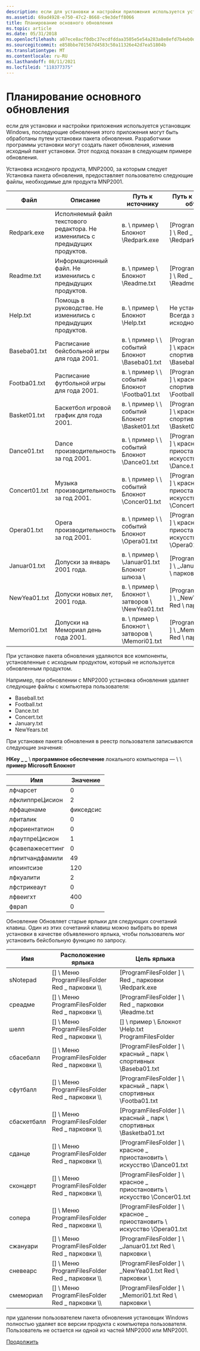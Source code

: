 ```yaml
---
description: если для установки и настройки приложения используется установщик Windows, последующие обновления этого приложения могут быть обработаны путем установки пакета обновления.
ms.assetid: 69ad4928-e750-47c2-8668-c9e3deff8066
title: Планирование основного обновления
ms.topic: article
ms.date: 05/31/2018
ms.openlocfilehash: a07ece8acf0dbc37ecdfddaa3505e5e54a283a8e8efd7b4eb0dc1a0a365a461e
ms.sourcegitcommit: e858bbe701567d4583c50a11326e42d7ea51804b
ms.translationtype: MT
ms.contentlocale: ru-RU
ms.lasthandoff: 08/11/2021
ms.locfileid: "118377375"
---
```

# <a name="planning-a-major-upgrade"></a>Планирование основного обновления

если для установки и настройки приложения используется установщик Windows, последующие обновления этого приложения могут быть обработаны путем установки пакета обновления. Разработчики программы установки могут создать пакет обновления, изменив исходный пакет установки. Этот подход показан в следующем примере обновления.

Установка исходного продукта, MNP2000, за которым следует Установка пакета обновления, предоставляет пользователю следующие файлы, необходимые для продукта MNP2001.



| Файл          | Описание                                                    | Путь к источнику                                    | Путь к целевому объекту                                          |
|---------------|----------------------------------------------------------------|---------------------------------------------------|---------------------------------------------------------|
| Redpark.exe   | Исполняемый файл текстового редактора. Не изменились с предыдущих продуктов. | в. \\ пример \\ Блокнот \\Redpark.exe                  | \[ProgramFilesFolder \] \\ Red \_ парковки \\Redpark.exe          |
| Readme.txt    | Информационный файл. Не изменились с предыдущих продуктов.         | в. \\ пример \\ Блокнот \\Readme.txt                   | \[ProgramFilesFolder \] \\ Red \_ парковки \\Readme.txt           |
| Help.txt      | Помощь в руководстве. Не изменились с предыдущих продуктов.                 | в. \\ пример \\ Блокнот \\Help.txt                     | Не установлено. Всегда запускать с исходного кода.                  |
| Baseba01.txt  | Расписание бейсбольной игры для года 2001.                          | в. \\ пример \\ \\ событий Блокнот \\Baseba01.txt         | \[ProgramFilesFolder \] \\ красный \_ парк \\ спортивных \\Baseball.txt |
| Footba01.txt  | Расписание футбольной игры для года 2001.                          | в. \\ пример \\ \\ событий Блокнот \\Footba01.txt         | \[ProgramFilesFolder \] \\ красный \_ парк \\ спортивных \\Football.txt |
| Basket01.txt  | Баскетбол игровой график для года 2001.                        | в. \\ пример \\ \\ событий Блокнот \\Basket01.txt         | \[ProgramFilesFolder \] \\ красный \_ парк \\ спортивных \\Basket01.txt |
| Dance01.txt   | Dance производительность за год 2001.                              | в. \\ пример \\ \\ событий Блокнот \\Dance01.txt          | \[ProgramFilesFolder \] \\ красное \_ приостановить \\ искусство \\Dance.txt      |
| Concert01.txt | Музыка производительность за год 2001.                              | в. \\ пример \\ \\ событий Блокнот \\Concer01.txt         | \[ProgramFilesFolder \] \\ красное \_ приостановить \\ искусство \\Concert.txt    |
| Opera01.txt   | Opera производительность за год 2001.                              | в. \\ пример \\ \\ событий Блокнот \\Opera01.txt          | \[ProgramFilesFolder \] \\ красное \_ приостановить \\ искусство \\Opera01.txt    |
| Januar01.txt  | Допуски за январь 2001 года.                            | в. \\ пример \\ \\Januar01.txt Блокнот шлюза \\           | \[ProgramFilesFolder \] \\ \_January.txt Red \\ парковки \\    |
| NewYea01.txt  | Допуски новых лет, 2001 года.                      | в. \\ пример \\ Блокнот \\ затворов \\ \\NewYea01.txt | \[ProgramFilesFolder \] \\ \_NewYears.txt Red \\ парковки \\   |
| Memori01.txt  | Допуски на Мемориал день года 2001.                       | в. \\ пример \\ Блокнот \\ затворов \\ \\Memori01.txt | \[ProgramFilesFolder \] \\ \_Memori01.txt Red \\ парковки \\   |



 

При установке пакета обновления удаляются все компоненты, установленные с исходным продуктом, который не используется обновленным продуктом.

Например, при обновлении с MNP2000 установка обновления удаляет следующие файлы с компьютера пользователя:

-   Baseball.txt
-   Football.txt
-   Dance.txt
-   Concert.txt
-   January.txt
-   NewYears.txt

При установке пакета обновления в реестр пользователя записываются следующие значения:

**HKey \_ \_** \\ **программное обеспечение** локального компьютера — \\  \\ **пример Microsoft Блокнот**



| Имя             | Значение    |
|------------------|----------|
| лфчарсет        | 0        |
| лфклиппреЦисион  | 2        |
| лффаценаме       | фикседсис |
| лфиталик         | 0        |
| лфориентатион    | 0        |
| лфаутпреЦисион   | 1        |
| фсавепажесеттинг | 0        |
| лфпитчандфамили | 49       |
| ипоинтсизе       | 120      |
| лфкуалити        | 2        |
| лфстрикеаут      | 0        |
| лфвеигхт         | 400      |
| фврап            | 0        |



 

Обновление Обновляет старые ярлыки для следующих сочетаний клавиш. Один из этих сочетаний клавиш можно выбрать во время установки в качестве объявленного ярлыка, чтобы пользователь мог установить бейсбольную функцию по запросу.



| Имя        | Расположение ярлыка                         | Цель ярлыка                                           |
|-------------|-------------------------------------------|-----------------------------------------------------------|
| sNotepad    | \[\] \\ Меню ProgramFilesFolder Red \_ парковки \\\\ | \[ProgramFilesFolder \] \\ Red \_ парковки \\Redpark.exe            |
| среадме     | \[\] \\ Меню ProgramFilesFolder Red \_ парковки \\\\ | \[ProgramFilesFolder \] \\ Red \_ парковки \\Readme.txt             |
| шелп       | \[\] \\ Меню ProgramFilesFolder Red \_ парковки \\\\ | \[\] \\ пример \\ Блокнот \\Help.txt ProgramFilesFolder         |
| сбасебалл   | \[\] \\ Меню ProgramFilesFolder Red \_ парковки \\\\ | \[ProgramFilesFolder \] \\ красный \_ парк \\ спортивных \\Baseba01.txt   |
| сфутбалл   | \[\] \\ Меню ProgramFilesFolder Red \_ парковки \\\\ | \[ProgramFilesFolder \] \\ красный \_ парк \\ спортивных \\Footba01.txt   |
| сбаскетбалл | \[\] \\ Меню ProgramFilesFolder Red \_ парковки \\\\ | \[ProgramFilesFolder \] \\ красный \_ парк \\ спортивных \\Basketba01.txt |
| сданце      | \[\] \\ Меню ProgramFilesFolder Red \_ парковки \\\\ | \[ProgramFilesFolder \] \\ красное \_ приостановить \\ искусство \\Dance01.txt      |
| сконцерт    | \[\] \\ Меню ProgramFilesFolder Red \_ парковки \\\\ | \[ProgramFilesFolder \] \\ красное \_ приостановить \\ искусство \\Concer01.txt     |
| сопера      | \[\] \\ Меню ProgramFilesFolder Red \_ парковки \\\\ | \[ProgramFilesFolder \] \\ красное \_ приостановить \\ искусство \\Opera01.txt      |
| сжануари    | \[\] \\ Меню ProgramFilesFolder Red \_ парковки \\\\ | \[ProgramFilesFolder \] \\ \_Januar01.txt Red \\ парковки \\     |
| сневеарс   | \[\] \\ Меню ProgramFilesFolder Red \_ парковки \\\\ | \[ProgramFilesFolder \] \\ \_NewYea01.txt Red \\ парковки \\     |
| смемориал   | \[\] \\ Меню ProgramFilesFolder Red \_ парковки \\\\ | \[ProgramFilesFolder \] \\ \_Memori01.txt Red \\ парковки \\     |



 

при удалении пользователем пакета обновления установщик Windows полностью удаляет все версии продукта с компьютера пользователя. Пользователь не остается ни одной из частей MNP2000 или MNP2001.

[Продолжить](importing-original-installation-database.md)

 

 



